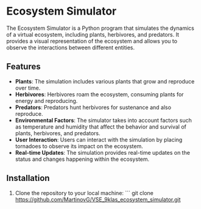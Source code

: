 # Ecosystem Simulator

The Ecosystem Simulator is a Python program that simulates the dynamics of a virtual ecosystem, including plants, herbivores, and predators. It provides a visual representation of the ecosystem and allows you to observe the interactions between different entities.

## Features

- **Plants**: The simulation includes various plants that grow and reproduce over time.
- **Herbivores**: Herbivores roam the ecosystem, consuming plants for energy and reproducing.
- **Predators**: Predators hunt herbivores for sustenance and also reproduce.
- **Environmental Factors**: The simulator takes into account factors such as temperature and humidity that affect the behavior and survival of plants, herbivores, and predators.
- **User Interaction**: Users can interact with the simulation by placing tornadoes to observe its impact on the ecosystem.
- **Real-time Updates**: The simulation provides real-time updates on the status and changes happening within the ecosystem.

## Installation

1. Clone the repository to your local machine: ```
git clone https://github.com/MartinovG/VSE_9klas_ecosystem_simulator.git
```



